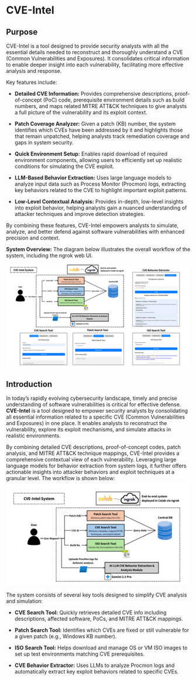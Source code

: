 # CVE-Intel
## Purpose

CVE-Intel is a tool designed to provide security analysts with all the essential details needed to reconstruct and thoroughly understand a CVE (Common Vulnerabilities and Exposures). It consolidates critical information to enable deeper insight into each vulnerability, facilitating more effective analysis and response.

Key features include:

- **Detailed CVE Information:** Provides comprehensive descriptions, proof-of-concept (PoC) code, prerequisite environment details such as build numbers, and maps related MITRE ATT&CK techniques to give analysts a full picture of the vulnerability and its exploit context.

- **Patch Coverage Analyzer:** Given a patch (KB) number, the system identifies which CVEs have been addressed by it and highlights those that remain unpatched, helping analysts track remediation coverage and gaps in system security.

- **Quick Environment Setup:** Enables rapid download of required environment components, allowing users to efficiently set up realistic conditions for simulating the CVE exploit.

- **LLM-Based Behavior Extraction:** Uses large language models to analyze input data such as Process Monitor (Procmon) logs, extracting key behaviors related to the CVE to highlight important exploit patterns.

- **Low-Level Contextual Analysis:** Provides in-depth, low-level insights into exploit behavior, helping analysts gain a nuanced understanding of attacker techniques and improve detection strategies.

By combining these features, CVE-Intel empowers analysts to simulate, analyze, and better defend against software vulnerabilities with enhanced precision and context.

**System Overview:**
The diagram below illustrates the overall workflow of the system, including the ngrok web UI.

![System Architecture](./img/system.png)


## Introduction

In today’s rapidly evolving cybersecurity landscape, timely and precise understanding of software vulnerabilities is critical for effective defense. **CVE-Intel** is a tool designed to empower security analysts by consolidating all essential information related to a specific CVE (Common Vulnerabilities and Exposures) in one place. It enables analysts to reconstruct the vulnerability, explore its exploit mechanisms, and simulate attacks in realistic environments.

By combining detailed CVE descriptions, proof-of-concept codes, patch analysis, and MITRE ATT&CK technique mappings, CVE-Intel provides a comprehensive contextual view of each vulnerability. Leveraging large language models for behavior extraction from system logs, it further offers actionable insights into attacker behaviors and exploit techniques at a granular level. The workflow is shown below:
![System Architecture](./img/architecture.png)

The system consists of several key tools designed to simplify CVE analysis and simulation:

- **CVE Search Tool:** Quickly retrieves detailed CVE info including descriptions, affected software, PoCs, and MITRE ATT&CK mappings.

- **Patch Search Tool:** Identifies which CVEs are fixed or still vulnerable for a given patch (e.g., Windows KB number).

- **ISO Search Tool:** Helps download and manage OS or VM ISO images to set up test environments matching CVE prerequisites.

- **CVE Behavior Extractor:** Uses LLMs to analyze Procmon logs and automatically extract key exploit behaviors related to specific CVEs.






